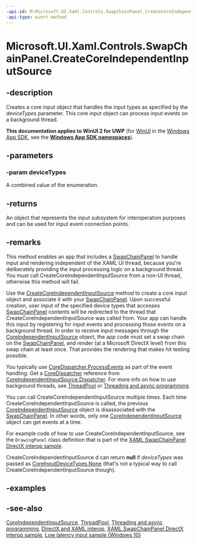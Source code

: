 ```yaml
---
-api-id: M:Microsoft.UI.Xaml.Controls.SwapChainPanel.CreateCoreIndependentInputSource(Windows.UI.Core.CoreInputDeviceTypes)
-api-type: winrt method
---
```


<!-- Method syntax
public Windows.UI.Core.CoreIndependentInputSource CreateCoreIndependentInputSource(Windows.UI.Core.CoreInputDeviceTypes deviceTypes)
-->

# Microsoft.UI.Xaml.Controls.SwapChainPanel.CreateCoreIndependentInputSource

## -description
Creates a core input object that handles the input types as specified by the *deviceTypes* parameter. This core input object can process input events on a background thread.

**This documentation applies to WinUI 2 for UWP** (for [WinUI](/windows/apps/winui/winui3/) in the [Windows App SDK](/windows/apps/windows-app-sdk/), see the **[Windows App SDK namespaces](/windows/windows-app-sdk/api/winrt/)**).

## -parameters
### -param deviceTypes
A combined value of the enumeration.

## -returns
An object that represents the input subsystem for interoperation purposes and can be used for input event connection points.

## -remarks
This method enables an app that includes a [SwapChainPanel](swapchainpanel.md) to handle input and rendering independent of the XAML UI thread, because you're deliberately providing the input processing logic on a background thread. You must call CreateCoreIndependentInputSource from a non-UI thread, otherwise this method will fail.

Use the [CreateCoreIndependentInputSource](swapchainbackgroundpanel_createcoreindependentinputsource_467679991.md) method to create a core input object and associate it with your [SwapChainPanel](swapchainpanel.md). Upon successful creation, user input of the specified device types that accesses [SwapChainPanel](swapchainpanel.md) contents will be redirected to the thread that CreateCoreIndependentInputSource was called from. Your app can handle this input by registering for input events and processing those events on a background thread. In order to receive input messages through the [CoreIndependentInputSource](/uwp/api/windows.ui.core.coreindependentinputsource) object, the app code must set a swap chain on the [SwapChainPanel](swapchainpanel.md), and render (at a Microsoft DirectX level) from this swap chain at least once. That provides the rendering that makes hit testing possible.

You typically use [CoreDispatcher.ProcessEvents](/uwp/api/windows.ui.core.coredispatcher.processevents(windows.ui.core.coreprocesseventsoption)) as part of the event handling. Get a [CoreDispatcher](/uwp/api/windows.ui.core.coredispatcher) reference from [CoreIndependentInputSource.Dispatcher](/uwp/api/windows.ui.core.coreindependentinputsource.dispatcher). For more info on how to use background threads, see [ThreadPool](/uwp/api/windows.system.threading.threadpool) or [Threading and async programming](/windows/uwp/threading-async/index).

You can call CreateCoreIndependentInputSource multiple times. Each time CreateCoreIndependentInputSource is called, the previous [CoreIndependentInputSource](/uwp/api/windows.ui.core.coreindependentinputsource) object is disassociated with the [SwapChainPanel](swapchainpanel_swapchainpanel_1221375020.md). In other words, only one [CoreIndependentInputSource](/uwp/api/windows.ui.core.coreindependentinputsource) object can get events at a time.

For example code of how to use CreateCoreIndependentInputSource, see the `DrawingPanel` class definition that is part of the [XAML SwapChainPanel DirectX interop sample](https://github.com/microsoftarchive/msdn-code-gallery-microsoft/tree/master/Official%20Windows%20Platform%20Sample/XAML%20SwapChainPanel%20DirectX%20interop%20sample).

CreateCoreIndependentInputSource d can return **null** if *deviceTypes* was passed as [CoreInputDeviceTypes.None](/uwp/api/windows.ui.core.coreinputdevicetypes) (that's not a typical way to call CreateCoreIndependentInputSource though).


<!--Implementation detail? Or is there a scenario for that usage?-->

## -examples

## -see-also
[CoreIndependentInputSource](/uwp/api/windows.ui.core.coreindependentinputsource), [ThreadPool](/uwp/api/windows.system.threading.threadpool), [Threading and async programming](/windows/uwp/threading-async/index), [DirectX and XAML interop](/previous-versions/windows/apps/hh825871(v=win.10)), [XAML SwapChainPanel DirectX interop sample](https://github.com/microsoftarchive/msdn-code-gallery-microsoft/tree/master/Official%20Windows%20Platform%20Sample/XAML%20SwapChainPanel%20DirectX%20interop%20sample), [Low latency input sample (Windows 10)](https://go.microsoft.com/fwlink/p/?LinkId=620566)
